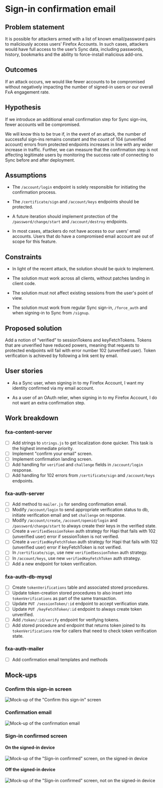 # Sign-in confirmation email

## Problem statement

It is possible for attackers
armed with a list of known email/password pairs
to maliciously access users’ Firefox Accounts.
In such cases,
attackers would have full access
to the user’s Sync data,
including passwords, history, bookmarks and
the ability to force-install malicious add-ons.

## Outcomes

If an attack occurs,
we would like fewer accounts to be compromised
without negatively impacting
the number of signed-in users
or our overall FxA engagement rate.

## Hypothesis

If we introduce an additional email confirmation step
for Sync sign-ins,
fewer accounts will be compromised.

We will know this to be true if,
in the event of an attack,
the number of successful sign-ins remains constant
and the count of 104 (unverified account) errors
from protected endpoints
increases in line with any wider increase in traffic.
Further, we can measure that
the confirmation step is not affecting
legitimate users
by monitoring the success rate
of connecting to Sync
before and after deployment.

## Assumptions

* The `/account/login` endpoint
  is solely responsible for
  initiating the confirmation process.

* The `/certificate/sign` and `/account/keys` endpoints
  should be protected.

* A future iteration
  should implement protection of
  the `/password/change/start` and `/account/destroy` endpoints.

* In most cases,
  attackers do not have access
  to our users' email accounts.
  Users that do have a compromised email account
  are out of scope for this feature.

## Constraints

* In light of the recent attack,
  the solution should be quick to implement.

* The solution must work across all clients,
  without patches landing in client code.

* The solution must not affect existing sessions
  from the user's point of view.

* The solution must work from
  regular Sync sign-in,
  `/force_auth` and
  when signing-in to Sync from `/signup`.

## Proposed solution

Add a notion of “verified”
to sessionTokens and keyFetchTokens.
Tokens that are unverified have reduced powers,
meaning that requests to protected endpoints will fail
with error number 102 (unverified user).
Token verification is achieved
by following a link sent by email.

## User stories

* As a Sync user,
  when signing in to my Firefox Account,
  I want my identity confirmed
  via my email account.

* As a user of an OAuth relier,
  when signing in to my Firefox Account,
  I do not want an extra confirmation step.

## Work breakdown

### fxa-content-server

- [ ] Add strings to `strings.js`
  to get localization done quicker.
  This task is the highest immediate priority.
- [ ] Implement "confirm your email" screen.
- [ ] Implement confirmation landing screen.
- [ ] Add handling for `verified` and `challenge` fields
  in `/account/login` response.
- [ ] Add handling for 102 errors
  from `/certificate/sign`
  and `/account/keys` endpoints.

### fxa-auth-server

- [ ] Add method to `mailer.js`
  for sending confirmation email.
- [ ] Modify `/account/login`
  to send appropriate verification status to db,
  initiate verification email
  and set `challenge` on response.
- [ ] Modify `/account/create`, `/account/openid/login` and `/password/change/start`
  to always create their keys in the verified state.
- [ ] Create a `verifiedSessionToken`
  auth strategy for Hapi
  that fails with 102 (unverified user) error
  if sessionToken is not verified.
- [ ] Create a `verifiedKeyFetchToken`
  auth strategy for Hapi
  that fails with 102 (unverified user) error
  if keyFetchToken is not verified.
- [ ] In `/certificate/sign`,
  use new `verifiedSessionToken` auth strategy.
- [ ] In `/account/keys`,
  use new `verifiedKeyFetchToken` auth strategy.
- [ ] Add a new endpoint for token verification.

### fxa-auth-db-mysql

- [ ] Create `tokenVerifications` table
  and associated stored procedures.
- [ ] Update token-creation stored procedures
  to also insert into `tokenVerifications`
  as part of the same transaction.
- [ ] Update `PUT /sessionToken/:id` endpoint
  to accept verification state.
- [ ] Update `PUT /keyFetchToken/:id` endpoint
  to always create token unverified.
- [ ] Add `/token/:id/verify` endpoint for verifying tokens.
- [ ] Add stored procedure and endpoint
  that returns token joined to its `tokenVerifications` row
  for callers that need to check token verification state.

### fxa-auth-mailer

- [ ] Add confirmation email templates and methods

## Mock-ups

### Confirm this sign-in screen

![Mock-up of the "Confirm this sign-in" screen](confirm-this-sign-in.png)

### Confirmation email

![Mock-up of the confirmation email](confirmation-email.png)

### Sign-in confirmed screen

#### On the signed-in device

![Mock-up of the "Sign-in confirmed" screen, on the signed-in device](sign-in-confirmed-on-device.png)

#### Off the signed-in device

![Mock-up of the "Sign-in confirmed" screen, not on the signed-in device](sign-in-confirmed-off-device.png)

